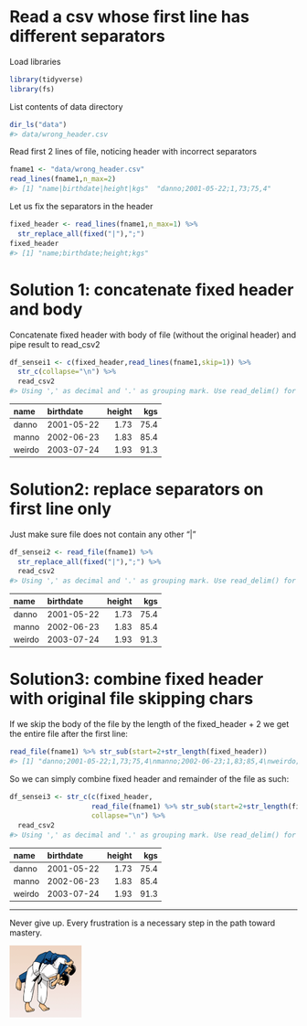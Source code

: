 Read a csv whose first line has different separators
================

Load libraries

``` r
library(tidyverse)
library(fs)
```

List contents of data directory

``` r
dir_ls("data")
#> data/wrong_header.csv
```

Read first 2 lines of file, noticing header with incorrect separators

``` r
fname1 <- "data/wrong_header.csv"
read_lines(fname1,n_max=2)
#> [1] "name|birthdate|height|kgs"  "danno;2001-05-22;1,73;75,4"
```

Let us fix the separators in the header

``` r
fixed_header <- read_lines(fname1,n_max=1) %>%
  str_replace_all(fixed("|"),";")
fixed_header
#> [1] "name;birthdate;height;kgs"
```

# Solution 1: concatenate fixed header and body

Concatenate fixed header with body of file (without the original header)
and pipe result to read\_csv2

``` r
df_sensei1 <- c(fixed_header,read_lines(fname1,skip=1)) %>%
  str_c(collapse="\n") %>%
  read_csv2
#> Using ',' as decimal and '.' as grouping mark. Use read_delim() for more control.
```

| name   | birthdate  | height |  kgs |
| :----- | :--------- | -----: | ---: |
| danno  | 2001-05-22 |   1.73 | 75.4 |
| manno  | 2002-06-23 |   1.83 | 85.4 |
| weirdo | 2003-07-24 |   1.93 | 91.3 |

# Solution2: replace separators on first line only

Just make sure file does not contain any other “|”

``` r
df_sensei2 <- read_file(fname1) %>%
  str_replace_all(fixed("|"),";") %>%
  read_csv2
#> Using ',' as decimal and '.' as grouping mark. Use read_delim() for more control.
```

| name   | birthdate  | height |  kgs |
| :----- | :--------- | -----: | ---: |
| danno  | 2001-05-22 |   1.73 | 75.4 |
| manno  | 2002-06-23 |   1.83 | 85.4 |
| weirdo | 2003-07-24 |   1.93 | 91.3 |

# Solution3: combine fixed header with original file skipping chars

If we skip the body of the file by the length of the fixed\_header + 2
we get the entire file after the first line:

``` r
read_file(fname1) %>% str_sub(start=2+str_length(fixed_header))
#> [1] "danno;2001-05-22;1,73;75,4\nmanno;2002-06-23;1,83;85,4\nweirdo;2003-07-24;1,93;91,3\n"
```

So we can simply combine fixed header and remainder of the file as such:

``` r
df_sensei3 <- str_c(c(fixed_header,
                    read_file(fname1) %>% str_sub(start=2+str_length(fixed_header))),
                    collapse="\n") %>%
  read_csv2
#> Using ',' as decimal and '.' as grouping mark. Use read_delim() for more control.
```

| name   | birthdate  | height |  kgs |
| :----- | :--------- | -----: | ---: |
| danno  | 2001-05-22 |   1.73 | 75.4 |
| manno  | 2002-06-23 |   1.83 | 85.4 |
| weirdo | 2003-07-24 |   1.93 | 91.3 |

-----

Never give up. Every frustration is a necessary step in the path toward
mastery.

<img src="pics/ippon.gif" width="25%" style="display: block; margin: auto auto auto 0;" />
